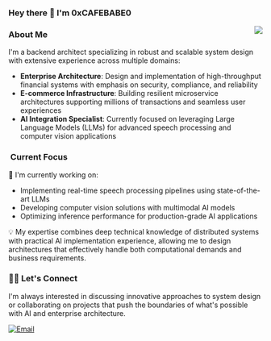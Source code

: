 ### Hey there 👋 I'm 0xCAFEBABE0

<img align="right" src="https://github-readme-stats.vercel.app/api?username=0xCAFEBABE0&show_icons=true&icon_color=58a6ff&text_color=333333&bg_color=0,EC6C6C,FFD479,FFFC79,73FA79&theme=graywhite&include_all_commits=true&hide_title=true&hide_border=true" />

### About Me

I'm a backend architect specializing in robust and scalable system design with extensive experience across multiple domains:
- **Enterprise Architecture**: Design and implementation of high-throughput financial systems with emphasis on security, compliance, and reliability
- **E-commerce Infrastructure**: Building resilient microservice architectures supporting millions of transactions and seamless user experiences
- **AI Integration Specialist**: Currently focused on leveraging Large Language Models (LLMs) for advanced speech processing and computer vision applications

### &nbsp;Current Focus

🔭 I'm currently working on:
- Implementing real-time speech processing pipelines using state-of-the-art LLMs
- Developing computer vision solutions with multimodal AI models
- Optimizing inference performance for production-grade AI applications

💡 My expertise combines deep technical knowledge of distributed systems with practical AI implementation experience, allowing me to design architectures that effectively handle both computational demands and business requirements.

### 🤝🏻&nbsp;Let's Connect

I'm always interested in discussing innovative approaches to system design or collaborating on projects that push the boundaries of what's possible with AI and enterprise architecture.

<a href="mailto:gnornehc@gmail.com"><img alt="Email" src="https://img.shields.io/badge/Email-gnornehc@gmail.com-blue?style=flat-square&logo=gmail"></a>



<!--
<div align="center">
 <a href="https://git.io/typing-svg"><img src="https://readme-typing-svg.herokuapp.com?size=27&duration=3800&vCenter=true&font=Roboto&pause=1100&width=660&&lines=%E2%9C%A8Rage%2Crage+against+the+dying+of+the+light." alt="Typing SVG" /></a> 

<img src="https://github-profile-summary-cards.vercel.app/api/cards/profile-details?username=0xCAFEBABE0&theme=github_dark" />
<span>  </span>
<img align="" height="137px" src="https://github-readme-stats.vercel.app/api?username=0xCAFEBABE0&hide_title=true&hide_border=true&show_icons=true&include_all_commits=true&line_height=21&bg_color=0,EC6C6C,FFD479,FFFC79,73FA79&theme=graywhite" />
<img align="" height="137px" src="https://github-readme-stats.vercel.app/api/top-langs/?username=0xCAFEBABE0&hide_title=true&hide_border=true&layout=compact&bg_color=0,73FA79,73FDFF,D783FF&theme=graywhite" />

<span>  </span>
</div>
 -->

<!--
**oongrider/oongrider** is a ✨ _special_ ✨ repository because its `README.md` (this file) appears on your GitHub profile.

Here are some ideas to get you started:

- 🔭 I’m currently working on ...
- 🌱 I’m currently learning ...
- 👯 I’m looking to collaborate on ...
- 🤔 I’m looking for help with ...
- 💬 Ask me about ...
- 📫 How to reach me: ...
- 😄 Pronouns: ...
- ⚡ Fun fact: ...
-->
